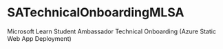 # SATechnicalOnboardingMLSA
Microsoft Learn Student Ambassador Technical Onboarding (Azure Static Web App Deployment)
